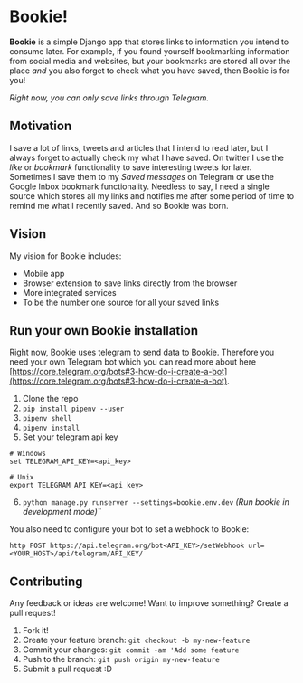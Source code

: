 # Bookie!

**Bookie** is a simple Django app that stores links to information you intend to consume later. For example, if you found yourself bookmarking information from social media and websites, but your bookmarks are stored all over the place *and* you also forget to check what you have saved, then Bookie is for you!

*Right now, you can only save links through Telegram.*

## Motivation

I save a lot of links, tweets and articles that I intend to read later, but I always forget to actually check my what I have saved. On twitter I use the *like* or *bookmark* functionality to save interesting tweets for later. Sometimes I save them to my *Saved messages* on Telegram or use the Google Inbox bookmark functionality. Needless to say, I need a single source which stores all my links and notifies me after some period of time to remind me what I recently saved. And so Bookie was born.


## Vision

My vision for Bookie includes:
- Mobile app
- Browser extension to save links directly from the browser
- More integrated services
- To be the number one source for all your saved links

## Run your own Bookie installation

Right now, Bookie uses telegram to send data to Bookie. Therefore you need your own Telegram bot which you can read more about here [https://core.telegram.org/bots#3-how-do-i-create-a-bot](https://core.telegram.org/bots#3-how-do-i-create-a-bot).

1. Clone the repo
2. `pip install pipenv --user`
3. `pipenv shell`
4. `pipenv install`
5. Set your telegram api key
```
# Windows
set TELEGRAM_API_KEY=<api_key>

# Unix
export TELEGRAM_API_KEY=<api_key>
```
6. `python manage.py runserver --settings=bookie.env.dev` *(Run bookie in development mode)*¨

You also need to configure your bot to set a webhook to Bookie:

```
http POST https://api.telegram.org/bot<API_KEY>/setWebhook url=<YOUR_HOST>/api/telegram/API_KEY/
```

## Contributing
Any feedback or ideas are welcome! Want to improve something? Create a pull request!

1. Fork it!
2. Create your feature branch: `git checkout -b my-new-feature`
3. Commit your changes: `git commit -am 'Add some feature'`
4. Push to the branch: `git push origin my-new-feature`
5. Submit a pull request :D
